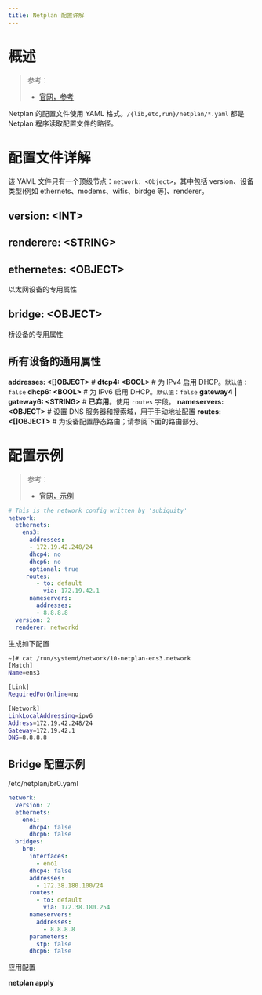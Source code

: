 ```yaml
---
title: Netplan 配置详解
---
```


# 概述

> 参考：
>
> - [官网，参考](https://netplan.io/reference)

Netplan 的配置文件使用 YAML 格式。`/{lib,etc,run}/netplan/*.yaml` 都是 Netplan 程序读取配置文件的路径。

# 配置文件详解

该 YAML 文件只有一个顶级节点：`network: <Object>`，其中包括 version、设备类型(例如 ethernets、modems、wifis、birdge 等)、renderer。

## version: \<INT>

## renderere: \<STRING>

## ethernetes: \<OBJECT>

以太网设备的专用属性

## bridge: \<OBJECT>

桥设备的专用属性

## 所有设备的通用属性

**addresses: <\[]OBJECT>** #
**dtcp4: \<BOOL>** # 为 IPv4 启用 DHCP。`默认值：false`
**dhcp6: \<BOOL>** # 为 IPv6 启用 DHCP。`默认值：false`
**gateway4 | gateway6: \<STRING>** # **已弃用**。使用 `routes` 字段。
**nameservers: \<OBJECT>** # 设置 DNS 服务器和搜索域，用于手动地址配置
**routes: <\[]OBJECT>** # 为设备配置静态路由；请参阅下面的路由部分。

# 配置示例

> 参考：
>
> - [官网，示例](https://netplan.io/examples)

```yaml
# This is the network config written by 'subiquity'
network:
  ethernets:
    ens3:
      addresses:
      - 172.19.42.248/24
      dhcp4: no
      dhcp6: no
      optional: true
     routes:
        - to: default
          via: 172.19.42.1
      nameservers:
        addresses:
        - 8.8.8.8
  version: 2
  renderer: networkd
```

生成如下配置

```bash
~]# cat /run/systemd/network/10-netplan-ens3.network
[Match]
Name=ens3

[Link]
RequiredForOnline=no

[Network]
LinkLocalAddressing=ipv6
Address=172.19.42.248/24
Gateway=172.19.42.1
DNS=8.8.8.8
```

## Bridge 配置示例

/etc/netplan/br0.yaml

```yaml
network:
  version: 2
  ethernets:
    eno1:
      dhcp4: false
      dhcp6: false
  bridges:
    br0:
      interfaces:
        - eno1
      dhcp4: false
      addresses:
        - 172.38.180.100/24
      routes:
        - to: default
          via: 172.38.180.254
      nameservers:
        addresses:
          - 8.8.8.8
      parameters:
        stp: false
      dhcp6: false
```

应用配置

**netplan apply**
